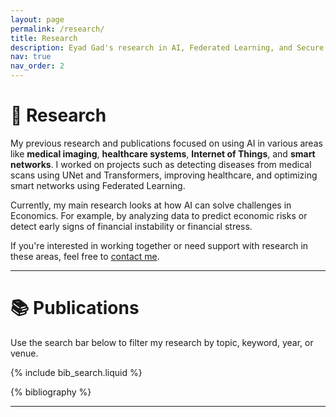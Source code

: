 ```yaml
---
layout: page
permalink: /research/
title: Research
description: Eyad Gad's research in AI, Federated Learning, and Secure IoT Systems.
nav: true
nav_order: 2
---
```


# 🧠 Research

My previous research and publications focused on using AI in various areas like **medical imaging**, **healthcare systems**, **Internet of Things**, and **smart networks**. I worked on projects such as detecting diseases from medical scans using UNet and Transformers, improving healthcare, and optimizing smart networks using Federated Learning.

Currently, my main research looks at how AI can solve challenges in Economics. For example, by analyzing data to predict economic risks or detect early signs of financial instability or financial stress.

If you're interested in working together or need support with research in these areas, feel free to [contact me](/contact).

---

# 📚 Publications

Use the search bar below to filter my research by topic, keyword, year, or venue.

<!-- Bibsearch Feature -->

{% include bib_search.liquid %}

<div class="publications">
  {% bibliography %}
</div>

---
